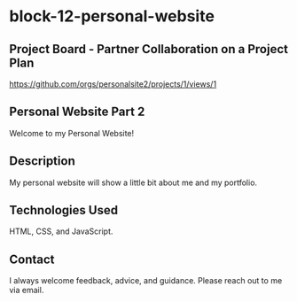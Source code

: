 # block-12-personal-website

## Project Board - Partner Collaboration on a Project Plan

https://github.com/orgs/personalsite2/projects/1/views/1

## Personal Website Part 2

Welcome to my Personal Website!

## Description

My personal website will show a little bit about me and my portfolio.

## Technologies Used

HTML, CSS, and JavaScript.

## Contact

I always welcome feedback, advice, and guidance. Please reach out to me via email.
